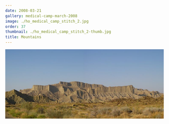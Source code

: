 ```yaml
---
date: 2008-03-21
gallery: medical-camp-march-2008
image: ./ho_medical_camp_stitch_2.jpg
order: 37
thumbnail: ./ho_medical_camp_stitch_2-thumb.jpg
title: Mountains
---
```


![Mountains](./ho_medical_camp_stitch_2.jpg)